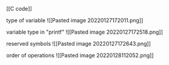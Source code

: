 [[C code]]

type of variable
![[Pasted image 20220127172011.png]]

variable type in "printf"
![[Pasted image 20220127172518.png]]

reserved symbols
![[Pasted image 20220127172643.png]]

order of operations
![[Pasted image 20220128112052.png]]